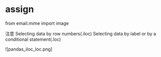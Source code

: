 # assign

from email.mime import image


注意
Selecting data by row numbers(.iloc)
Selecting data by label or by a conditional statement(.loc)


![pandas_iloc_loc.png]


``` py


```